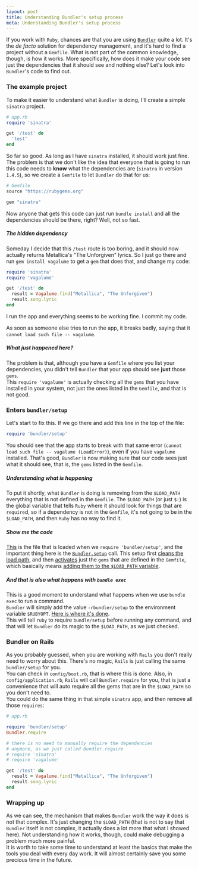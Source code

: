 ```yaml
---
layout: post
title: Understanding Bundler's setup process
meta: Understanding Bundler's setup process
---
```


If you work with `Ruby`, chances are that you are using [`Bundler`](http://bundler.io) quite a lot. It's the *de facto* solution for
dependency management, and it's hard to find a project without a `Gemfile`. What is not part of the common knowledge,
though, is how it works. More specifically, how does it make your code see just the dependencies that it should see and nothing else?
Let's look into `Bundler`'s code to find out.

### The example project

To make it easier to understand what `Bundler` is doing, I'll create a simple `sinatra` project.

```ruby
# app.rb
require 'sinatra'

get '/test' do
  'test'
end
```

So far so good. As long as I have `sinatra` installed, it should work just fine.  
The problem is that we don't like the idea that everyone that is going to run this code needs to **know** what the dependencies are (`sinatra` in version `1.4.5`),
so we create a `Gemfile` to let `Bundler` do that for us:

```ruby
# Gemfile
source "https://rubygems.org"

gem "sinatra"
```

Now anyone that gets this code can just run `bundle install` and all the dependencies should be there, right? Well, not so fast.

##### The hidden dependency

Someday I decide that this `/test` route is too boring, and it should now actually returns Metallica's "The Unforgiven" lyrics. So I just go there and run `gem install vagalume`
to get a `gem` that does that, and change my code:

```ruby
require 'sinatra'
require 'vagalume'

get '/test' do
  result = Vagalume.find("Metallica", "The Unforgiven")
  result.song.lyric
end
```

I run the app and everything seems to be working fine. I commit my code.

As soon as someone else tries to run the app, it breaks badly, saying that it `cannot load such file -- vagalume`.

##### What just happened here? 

The problem is that, although you have a `Gemfile` where you list your dependencies, you didn't tell `Bundler` that your app should see **just** those `gems`.  
This `require 'vagalume'` is actually checking all the `gems` that you have installed in your system, not just the ones listed in the `Gemfile`, and that is not good.

### Enters `bundler/setup`

Let's start to fix this. If we go there and add this line in the top of the file:

```ruby
require 'bundler/setup'
```

You should see that the app starts to break with that same error (`cannot load such file -- vagalume (LoadError)`), even if you have `vagalume` installed. That's good,
`Bundler` is now making sure that our code sees just what it should see, that is, the `gems` listed in the `Gemfile`.


##### Understanding what is happening

To put it shortly, what `Bundler` is doing is removing from the `$LOAD_PATH` everything that is not defined in the `Gemfile`. The `$LOAD_PATH` (or just `$:`) is
the global variable that tells `Ruby` where it should look for things that are `require`d, so if a dependency is not in the `Gemfile`, it's not going to be in the `$LOAD_PATH`,
and then `Ruby` has no way to find it.

##### Show me the code

[This](https://github.com/bundler/bundler/blob/master/lib/bundler/setup.rb) is the file that is loaded when we `require 'bundler/setup'`, and the important thing here is the
[`Bundler.setup`](https://github.com/bundler/bundler/blob/master/lib/bundler/setup.rb#L8) call. This setup first [cleans the load path](https://github.com/bundler/bundler/blob/master/lib/bundler/runtime.rb#L11),
and then [activates](https://github.com/bundler/bundler/blob/master/lib/bundler/runtime.rb#L18) just the `gems` that are defined in the `Gemfile`, which basically means 
[adding them to the `$LOAD_PATH` variable](https://github.com/bundler/bundler/blob/master/lib/bundler/runtime.rb#L39).

##### And that is also what happens with `bundle exec`
This is a good moment to understand what happens when we use `bundle exec` to run a command.  
`Bundler` will simply add the value `-rbundler/setup` to the environment variable `$RUBYOPT`. [Here is where it's done](https://github.com/bundler/bundler/blob/master/lib/bundler/shared_helpers.rb#L81).  
This will tell `ruby` to require `bundle/setup` before running any command, and that will let `Bundler` do its magic to the `$LOAD_PATH`, as we just checked.

### Bundler on Rails

As you probably guessed, when you are working with `Rails` you don't really need to worry about this. There's no magic, `Rails` is just calling the same `bundler/setup` for you.  
You can check in `config/boot.rb`, that is where this is done. Also, in `config/application.rb`, `Rails` will call `Bundler.require` for you, that is just a convenience that will auto require
all the gems that are in the `$LOAD_PATH` so you don't need to.  
You could do the same thing in that simple `sinatra` app, and then remove all those `requires`:

```ruby
# app.rb

require 'bundler/setup'
Bundler.require

# there is no need to manually require the dependencies
# anymore, as we just called Bundler.require
# require 'sinatra'
# require 'vagalume'

get '/test' do
  result = Vagalume.find("Metallica", "The Unforgiven")
  result.song.lyric
end
```

### Wrapping up

As we can see, the mechanism that makes `Bundler` work the way it does is not that complex. It's just changing the `$LOAD_PATH` (that is not to say that `Bundler` itself is not complex, it actually
does a lot more that what I showed here). Not understanding how it works, though, could make debugging a problem much more painful.  
It is worth to take some time to understand at least the basics that make the tools you deal with every day work. It will almost certainly save you some precious time in the future.
